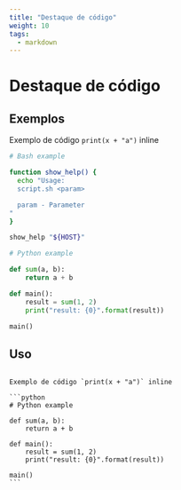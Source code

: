```yaml
---
title: "Destaque de código"
weight: 10
tags:
  - markdown
---
```


# Destaque de código

## Exemplos

Exemplo de código `print(x + "a")` inline

```bash
# Bash example

function show_help() {
  echo "Usage:
  script.sh <param>

  param - Parameter
"
}

show_help "${HOST}"
```

```python
# Python example

def sum(a, b):
    return a + b

def main():
    result = sum(1, 2)
    print("result: {0}".format(result))

main()
```

## Uso

<pre><code class="language-markdown">
Exemplo de código `print(x + "a")` inline

```python
# Python example

def sum(a, b):
    return a + b

def main():
    result = sum(1, 2)
    print("result: {0}".format(result))

main()
```
</code></pre>
